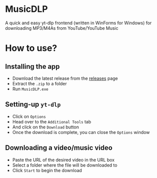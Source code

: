 # MusicDLP
A quick and easy yt-dlp frontend (written in WinForms for Windows) for downloading MP3/M4As from YouTube/YouTube Music

# How to use?
## Installing the app
- Download the latest release from the [releases](https://github.com/yeppiidev/MusicDLP/releases) page
- Extract the `.zip` to a folder
- Run `MusicDLP.exe`
## Setting-up `yt-dlp`
- Click on `Options`
- Head over to the `Additional Tools` tab
- And click on the `Download` button
- Once the download is complete, you can close the `Options` window
## Downloading a video/music video
- Paste the URL of the desired video in the URL box
- Select a folder where the file will be downloaded to
- Click `Start` to begin the download
